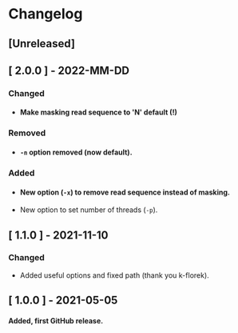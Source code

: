 # Changelog
## [Unreleased]

## [ 2.0.0 ] - 2022-MM-DD 
### Changed
* #### Make masking read sequence to 'N' default (!)
### Removed
* #### `-n` option removed (now default).
### Added
* #### New option (`-x`) to remove read sequence instead of masking.
* New option to set number of threads (`-p`).

## [ 1.1.0 ] - 2021-11-10
### Changed
* Added useful options and fixed path (thank you k-florek).

## [ 1.0.0 ] - 2021-05-05
#### Added, first GitHub release.

